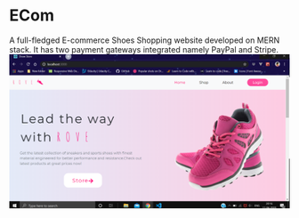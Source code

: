# ECom

A full-fledged E-commerce Shoes Shopping website developed on MERN stack. It has two payment gateways integrated namely PayPal and Stripe.
![Alt text](./home.png?raw=true "sign_in")
